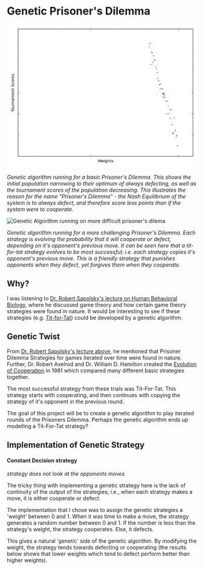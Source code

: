 # Genetic Prisoner's Dilemma

![Genetic Algorithm running for a basic prisoner's dilemma](long_always_defect.gif)

_Genetic algorithm running for a basic Prisoner's Dilemma. This shows the initial population narrowing to their optimum of always defecting, as well as the tournament scores of the population decreasing. This illustrates the reason for the name "Prisoner's Dilemma" - the Nash Equilibrium of the system is to always defect, and therefore score less points than if the system were to cooperate._

![Genetic Algorithm running on more difficult prisoner's dilema](evolution_ttt_centroids.gif)

_Genetic algorithm running for a more challenging Prisoner's Dilemma. Each strategy is evolving the probability that it will cooperate or defect, depending on it's opponent's previous move. It can be seen here that a tit-for-tat strategy evolves to be most successful; i.e. each strategy copies it's opponent's previous move. This is a friendly strategy that punishes opponents when they defect, yet forgives them when they cooperate._

## Why?

I was listening to [Dr. Robert Sapolsky's lecture on Human Behavioral Biology,](https://www.youtube.com/watch?v=NNnIGh9g6fA) where he discussed game theory and how certain game theory strategies were found in nature. 
It would be interesting to see if these strategies (e.g. [Tit-for-Tat](https://en.wikipedia.org/wiki/Tit_for_tat)) could be developed by a genetic algorithm.

## Genetic Twist

From [Dr. Robert Sapolsky's lecture above,](https://www.youtube.com/watch?v=NNnIGh9g6fA) he mentioned that Prisoner Dilemma Strategies for games iterated over time were found in nature. Further, Dr. Robert Axelrod and Dr. William D. Hamilton created the [Evolution of Cooperation](http://www-personal.umich.edu/~axe/research/Axelrod%20and%20Hamilton%20EC%201981.pdf) in 1981 which compared many different basic strategies together.

The most successful strategy from these trials was Tit-For-Tat. This strategy starts with cooperating, and then continues with copying the strategy of it's opponent in the previous round.  

The goal of this project will be to create a genetic algorithm to play iterated rounds of the Prisoners Dilemma. Perhaps the genetic algorithm ends up modelling a Tit-For-Tat strategy?  

## Implementation of Genetic Strategy 

#### Constant Decision strategy

_strategy does not look at the opponents moves_

The tricky thing with implementing a genetic strategy here is the lack of continuity of the output of the strategies; i.e., when each strategy makes a move, it is either cooperate or defect.

The implementation that I chose was to assign the genetic strategies a 'weight' between 0 and 1. When it was time to make a move, the strategy generates a random number between 0 and 1. If the number is less than the strategy's weight, the strategy cooperates. Else, it defects.

This gives a natural 'genetic' side of the genetic algorithm. By modifying the weight, the strategy tends towards defecting or cooperating (the results below shows that lower weights which tend to defect perform better than higher weights).

